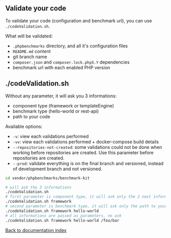 Validate your code
-

To validate your code (configuration and benchmark url), you can use `./codeValidation.sh`.

What will be validated:
* `.phpbenchmarks` directory, and all it's configuration files
* `README.md` content
* git branch name
* `composer.json` and `composer.lock.phpX.Y` dependencies
* benchmark url with each enabled PHP version

./codeValidation.sh
-

Without any parameter, it will ask you 3 informations:
* component type (framework or templateEngine)
* benchmark type (hello-world or rest-api)
* path to your code

Available options:
* `-v`: view each validations performed
* `-vv`: view each validations performed + docker-compose build details
* `--repositories-not-created`: some validations could not be done when working before repositories are created. Use this parameter before repositories are created.
* `--prod`: validate everything is on the final branch and versioned, instead of development branch and not versioned.

```bash
cd vendor/phpbenchmarks/benchmark-kit

# will ask the 3 informations
./codeValidation.sh
# first parameter is component type, it will ask only the 2 next informations
./codeValidation.sh framework
# second parameter is benchmark type, it will ask only the path to your code
./codeValidation.sh framework hello-world
# all informations are passed as parameters, no ask
./codeValidation.sh framework hello-world /foo/bar
```

[Back to documentation index](../README.md)
